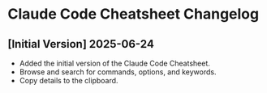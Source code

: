 # Claude Code Cheatsheet Changelog

## [Initial Version] 2025-06-24

- Added the initial version of the Claude Code Cheatsheet.
- Browse and search for commands, options, and keywords.
- Copy details to the clipboard.
